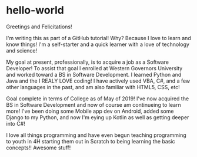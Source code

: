 # hello-world
Greetings and Felicitations!

I'm writing this as part of a GitHub tutorial! Why? Because I love to learn and know things! I'm a self-starter and a quick learner with a love of technology and science! 

My goal at present, professionally, is to acquire a job as a Software Developer! To assist that goal I enrolled at Western Governors University and worked toward a BS in Software Development. I learned Python and Java and the I REALY LOVE coding! I have actively used VBA, C#, and a few other languages in the past, and am also familiar with HTML5, CSS, etc!

Goal complete in terms of College as of May of 2019! I've now acquired the BS in Software Development and now of course am continueing to learn more! I've been doing some Mobile app dev on Android, added some Django to my Python, and now I'm eying up Kotlin as well as getting deeper into C#! 

I love all things programming and have even begun teaching programming to youth in 4H starting them out in Scratch to being learning the basic concepts!! Awesome stuff!
